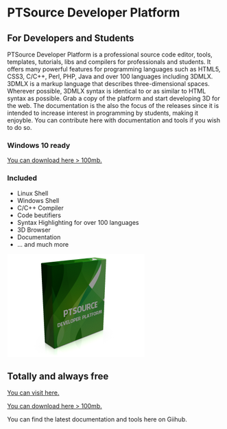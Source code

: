 # PTSource Developer Platform
## For Developers and Students
PTSource Developer Platform is a professional source code editor, tools, templates, tutorials, libs and compilers for professionals and students. It offers many powerful features for programming languages such as HTML5, CSS3, C/C++, Perl, PHP, Java and over 100 languages including 3DMLX.
3DMLX is a markup language that describes three-dimensional spaces. Wherever possible, 3DMLX syntax is identical to or as similar to HTML syntax as possible. Grab a copy of the platform and start developing 3D for the web.
The documentation is the also the focus of the releases since it is intended to increase interest in programming by students, making it enjoyble. You can contribute here with documentation and tools if you wish to do so.

### Windows 10 ready


[You can download here > 100mb.](http://bit.ly/2m8wk3q)

### Included 
* Linux Shell
* Windows Shell
* C/C++ Compiler
* Code beutifiers
* Syntax Highlighting for over 100 languages
* 3D Browser
* Documentation
* ... and much more

![Box Shot](/images/box.png)

## Totally and always free

[You can visit here.](http://bit.ly/2lHEgbc)

[You can download here > 100mb.](http://bit.ly/2m8wk3q)

You can find the latest documentation and tools here on Giihub.
